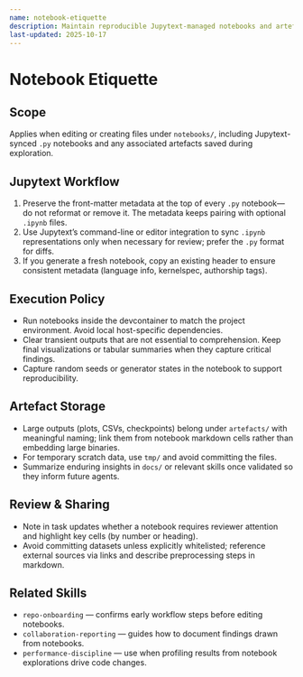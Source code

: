```yaml
---
name: notebook-etiquette
description: Maintain reproducible Jupytext-managed notebooks and artefact hygiene when working under `notebooks/`.
last-updated: 2025-10-17
---
```


# Notebook Etiquette

## Scope

Applies when editing or creating files under `notebooks/`, including Jupytext-synced `.py` notebooks and any associated artefacts saved during exploration.

## Jupytext Workflow

1. Preserve the front-matter metadata at the top of every `.py` notebook—do not reformat or remove it. The metadata keeps pairing with optional `.ipynb` files.
2. Use Jupytext’s command-line or editor integration to sync `.ipynb` representations only when necessary for review; prefer the `.py` format for diffs.
3. If you generate a fresh notebook, copy an existing header to ensure consistent metadata (language info, kernelspec, authorship tags).

## Execution Policy

- Run notebooks inside the devcontainer to match the project environment. Avoid local host-specific dependencies.
- Clear transient outputs that are not essential to comprehension. Keep final visualizations or tabular summaries when they capture critical findings.
- Capture random seeds or generator states in the notebook to support reproducibility.

## Artefact Storage

- Large outputs (plots, CSVs, checkpoints) belong under `artefacts/` with meaningful naming; link them from notebook markdown cells rather than embedding large binaries.
- For temporary scratch data, use `tmp/` and avoid committing the files.
- Summarize enduring insights in `docs/` or relevant skills once validated so they inform future agents.

## Review & Sharing

- Note in task updates whether a notebook requires reviewer attention and highlight key cells (by number or heading).
- Avoid committing datasets unless explicitly whitelisted; reference external sources via links and describe preprocessing steps in markdown.

## Related Skills

- `repo-onboarding` — confirms early workflow steps before editing notebooks.
- `collaboration-reporting` — guides how to document findings drawn from notebooks.
- `performance-discipline` — use when profiling results from notebook explorations drive code changes.
